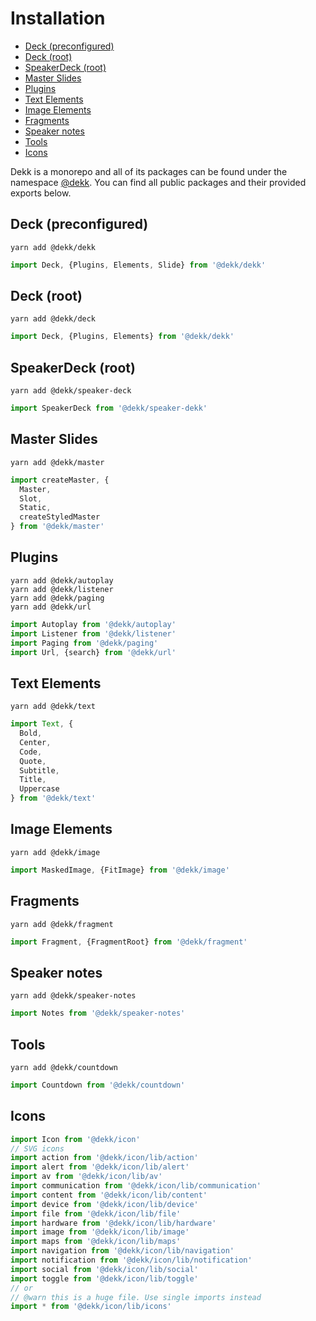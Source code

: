 # Installation


<!-- @import "[TOC]" {cmd="toc" depthFrom=2 depthTo=6 orderedList=false} -->
<!-- code_chunk_output -->

* [Deck (preconfigured)](#deck-preconfigured)
* [Deck (root)](#deck-root)
* [SpeakerDeck (root)](#speakerdeck-root)
* [Master Slides](#master-slides)
* [Plugins](#plugins)
* [Text Elements](#text-elements)
* [Image Elements](#image-elements)
* [Fragments](#fragments)
* [Speaker notes](#speaker-notes)
* [Tools](#tools)
* [Icons](#icons)

<!-- /code_chunk_output -->

Dekk is a monorepo and all of its packages can be found under the namespace
[@dekk](https://www.npmjs.com/org/dekk).
You can find all public packages and their provided exports below.

## Deck (preconfigured)

```shell
yarn add @dekk/dekk
```

```jsx
import Deck, {Plugins, Elements, Slide} from '@dekk/dekk'
```

## Deck (root)

```shell
yarn add @dekk/deck
```

```jsx
import Deck, {Plugins, Elements} from '@dekk/dekk'
```

## SpeakerDeck (root)

```shell
yarn add @dekk/speaker-deck
```

```jsx
import SpeakerDeck from '@dekk/speaker-dekk'
```

## Master Slides

```shell
yarn add @dekk/master
```

```jsx
import createMaster, {
  Master,
  Slot,
  Static,
  createStyledMaster
} from '@dekk/master'
```

## Plugins

```shell
yarn add @dekk/autoplay
yarn add @dekk/listener
yarn add @dekk/paging
yarn add @dekk/url
```

```jsx
import Autoplay from '@dekk/autoplay'
import Listener from '@dekk/listener'
import Paging from '@dekk/paging'
import Url, {search} from '@dekk/url'
```

## Text Elements

```shell
yarn add @dekk/text
```

```jsx
import Text, {
  Bold,
  Center,
  Code,
  Quote,
  Subtitle,
  Title,
  Uppercase
} from '@dekk/text'
```

## Image Elements

```shell
yarn add @dekk/image
```

```jsx
import MaskedImage, {FitImage} from '@dekk/image'
```

## Fragments

```shell
yarn add @dekk/fragment
```

```jsx
import Fragment, {FragmentRoot} from '@dekk/fragment'
```

## Speaker notes

```shell
yarn add @dekk/speaker-notes
```

```jsx
import Notes from '@dekk/speaker-notes'
```


## Tools

```shell
yarn add @dekk/countdown
```

```jsx
import Countdown from '@dekk/countdown'
```

## Icons

```jsx
import Icon from '@dekk/icon'
// SVG icons
import action from '@dekk/icon/lib/action'
import alert from '@dekk/icon/lib/alert'
import av from '@dekk/icon/lib/av'
import communication from '@dekk/icon/lib/communication'
import content from '@dekk/icon/lib/content'
import device from '@dekk/icon/lib/device'
import file from '@dekk/icon/lib/file'
import hardware from '@dekk/icon/lib/hardware'
import image from '@dekk/icon/lib/image'
import maps from '@dekk/icon/lib/maps'
import navigation from '@dekk/icon/lib/navigation'
import notification from '@dekk/icon/lib/notification'
import social from '@dekk/icon/lib/social'
import toggle from '@dekk/icon/lib/toggle'
// or 
// @warn this is a huge file. Use single imports instead
import * from '@dekk/icon/lib/icons'
```
